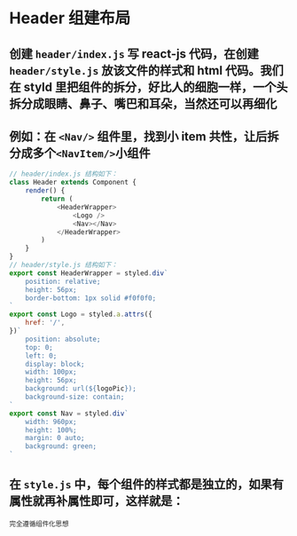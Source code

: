 # Header 组建布局

## 创建 `header/index.js` 写 react-js 代码，在创建 `header/style.js` 放该文件的样式和 html 代码。我们在 styld 里把组件的拆分，好比人的细胞一样，一个头拆分成眼睛、鼻子、嘴巴和耳朵，当然还可以再细化

## 例如：在 `<Nav/>` 组件里，找到小 item 共性，让后拆分成多个`<NavItem/>`小组件

```js
// header/index.js 结构如下：
class Header extends Component {
	render() {
		return (
			<HeaderWrapper>
				<Logo />
				<Nav></Nav>
			</HeaderWrapper>
		)
	}
}
// header/style.js 结构如下：
export const HeaderWrapper = styled.div`
	position: relative;
	height: 56px;
	border-bottom: 1px solid #f0f0f0;
`
export const Logo = styled.a.attrs({
	href: '/',
})`
	position: absolute;
	top: 0;
	left: 0;
	display: block;
	width: 100px;
	height: 56px;
	background: url(${logoPic});
	background-size: contain;
`
export const Nav = styled.div`
	width: 960px;
	height: 100%;
	margin: 0 auto;
	background: green;
`
```

## 在 `style.js` 中，每个组件的样式都是独立的，如果有属性就再补属性即可，这样就是：

    完全遵循组件化思想
